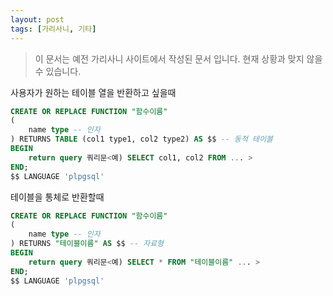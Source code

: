 ```yaml
---
layout: post
tags: [가리사니, 기타]
---
```


> 이 문서는 예전 가리사니 사이트에서 작성된 문서 입니다.
현재 상황과 맞지 않을 수 있습니다.


사용자가 원하는 테이블 열을 반환하고 싶을때
``` sql
CREATE OR REPLACE FUNCTION "함수이름"
(
	name type -- 인자
) RETURNS TABLE (col1 type1, col2 type2) AS $$ -- 동적 테이블
BEGIN
	return query 쿼리문<예) SELECT col1, col2 FROM ... >
END;
$$ LANGUAGE 'plpgsql'
```

테이블을 통체로 반환할때
``` sql
CREATE OR REPLACE FUNCTION "함수이름"
(
	name type -- 인자
) RETURNS "테이블이름" AS $$ -- 자료형
BEGIN
	return query 쿼리문<예) SELECT * FROM "테이블이름" ... >
END;
$$ LANGUAGE 'plpgsql'
```



